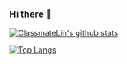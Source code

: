 ### Hi there 👋

[![ClassmateLin's github stats](https://github-readme-stats.vercel.app/api?username=ClassmateLin)](https://github.com/ClassmateLin)


[![Top Langs](https://github-readme-stats.vercel.app/api/top-langs/?username=ClassmateLin)](https://github.com/anuraghazra/github-readme-stats)
